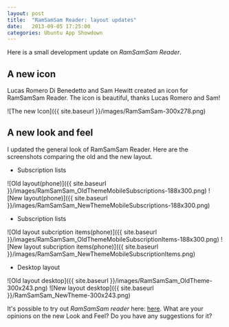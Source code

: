 ```yaml
---
layout: post
title:  "RamSamSam Reader: layout updates"
date:   2013-09-05 17:25:00
categories: Ubuntu App Showdown
---
```


Here is a small development update on _RamSamSam Reader_.

A new icon
-----------
Lucas Romero Di Benedetto and Sam Hewitt created an icon for RamSamSam Reader. The icon is beautiful, thanks Lucas Romero and Sam!

![The new Icon]({{ site.baseurl }}/images/RamSamSam-300x278.png)


A new look and feel
--------------------

I updated the general look of RamSamSam Reader. Here are the screenshots comparing the old and the new layout.

* Subscription lists

![Old layout(phone)]({{ site.baseurl }}/images/RamSamSam_OldThemeMobileSubscriptions-188x300.png)
![New layout(phone)]({{ site.baseurl }}/images/RamSamSam_NewThemeMobileSubscriptions-188x300.png)

* Subscription lists

![Old layout subcription items(phone)]({{ site.baseurl }}/images/RamSamSam_OldThemeMobileSubscriptionItems-188x300.png)
![New layout subcription items(phone)]({{ site.baseurl }}/images/RamSamSam_NewThemeMobileSubscriptionItems.png)

* Desktop layout

![Old layout desktop]({{ site.baseurl }}/images/RamSamSam_OldTheme-300x243.png)
![New layout desktop]({{ site.baseurl }}/RamSamSam_NewTheme-300x243.png)

It's possible to try out _RamSamSam reader_ here:  <a href="http://daniel-beck.org/rss">here</a>.
What are your opinions on the new Look and Feel? Do you have any suggestions for it?
